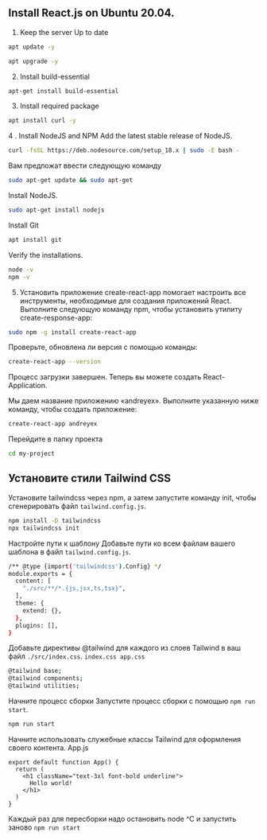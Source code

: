 ## Install React.js on Ubuntu 20.04.
1. Keep the server Up to date
```bash
apt update -y
```
```bash
apt upgrade -y
```
2. Install build-essential
```bash
apt-get install build-essential
```
3. Install required package
```bash
apt install curl -y
```
4 . Install NodeJS and NPM
Add the latest stable release of NodeJS.
```bash
curl -fsSL https://deb.nodesource.com/setup_18.x | sudo -E bash -
```
Вам предложат ввести следующую команду
```bash
sudo apt-get update && sudo apt-get
```
Install NodeJS.
```bash
sudo apt-get install nodejs
```
Install Git
```bash
apt install git
```
Verify the installations.
```bash
node -v
npm -v
```
5. Установить приложение create-react-app помогает настроить все инструменты, необходимые для создания приложений React.
Выполните следующую команду npm, чтобы установить утилиту create-response-app:
```bash
sudo npm -g install create-react-app
```
Проверьте, обновлена ли версия с помощью команды:
```bash
create-react-app --version
```
Процесс загрузки завершен. Теперь вы можете создать React-Application.

Мы даем название приложению «andreyex». Выполните указанную ниже команду, чтобы создать приложение:
```bash
create-react-app andreyex
```
Перейдите в папку проекта
```bash
cd my-project
```
## Установите стили Tailwind CSS

Установите tailwindcss через npm, а затем запустите команду init, чтобы сгенерировать файл `tailwind.config.js`.
```bash
npm install -D tailwindcss
npx tailwindcss init
```
Настройте пути к шаблону
Добавьте пути ко всем файлам вашего шаблона в файл `tailwind.config.js`.
```bash
/** @type {import('tailwindcss').Config} */
module.exports = {
  content: [
    "./src/**/*.{js,jsx,ts,tsx}",
  ],
  theme: {
    extend: {},
  },
  plugins: [],
}
```
Добавьте директивы @tailwind для каждого из слоев Tailwind в ваш файл `./src/index.css`.
`index.css app.css`
```bash
@tailwind base;
@tailwind components;
@tailwind utilities;
```
Начните процесс сборки
Запустите процесс сборки с помощью `npm run start`.
```bash
npm run start
```
Начните использовать служебные классы Tailwind для оформления своего контента.
App.js
```
export default function App() {
  return (
    <h1 className="text-3xl font-bold underline">
      Hello world!
    </h1>
  )
}
```
Каждый раз для пересборки надо остановить node ^C и запустить заново `npm run start`

